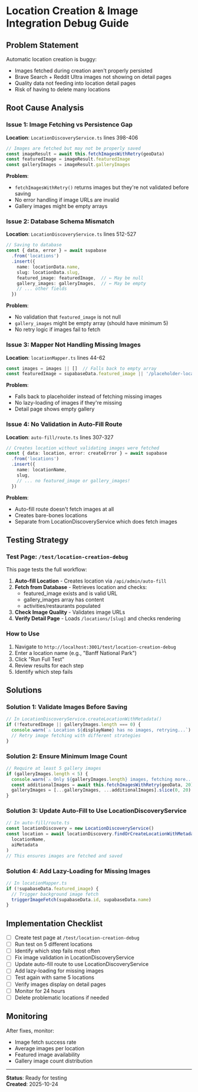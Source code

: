 # Location Creation & Image Integration Debug Guide

## Problem Statement

Automatic location creation is buggy:
- Images fetched during creation aren't properly persisted
- Brave Search + Reddit Ultra images not showing on detail pages
- Quality data not feeding into location detail pages
- Risk of having to delete many locations

## Root Cause Analysis

### Issue 1: Image Fetching vs Persistence Gap
**Location**: `LocationDiscoveryService.ts` lines 398-406

```typescript
// Images are fetched but may not be properly saved
const imageResult = await this.fetchImagesWithRetry(geoData)
const featuredImage = imageResult.featuredImage
const galleryImages = imageResult.galleryImages
```

**Problem**: 
- `fetchImagesWithRetry()` returns images but they're not validated before saving
- No error handling if image URLs are invalid
- Gallery images might be empty arrays

### Issue 2: Database Schema Mismatch
**Location**: `LocationDiscoveryService.ts` lines 512-527

```typescript
// Saving to database
const { data, error } = await supabase
  .from('locations')
  .insert({
    name: locationData.name,
    slug: locationData.slug,
    featured_image: featuredImage,  // ← May be null
    gallery_images: galleryImages,  // ← May be empty
    // ... other fields
  })
```

**Problem**:
- No validation that `featured_image` is not null
- `gallery_images` might be empty array (should have minimum 5)
- No retry logic if images fail to fetch

### Issue 3: Mapper Not Handling Missing Images
**Location**: `locationMapper.ts` lines 44-62

```typescript
const images = images || []  // Falls back to empty array
const featuredImage = supabaseData.featured_image || '/placeholder-location.svg'
```

**Problem**:
- Falls back to placeholder instead of fetching missing images
- No lazy-loading of images if they're missing
- Detail page shows empty gallery

### Issue 4: No Validation in Auto-Fill Route
**Location**: `auto-fill/route.ts` lines 307-327

```typescript
// Creates location without validating images were fetched
const { data: location, error: createError } = await supabase
  .from('locations')
  .insert({
    name: locationName,
    slug,
    // ... no featured_image or gallery_images!
  })
```

**Problem**:
- Auto-fill route doesn't fetch images at all
- Creates bare-bones locations
- Separate from LocationDiscoveryService which does fetch images

## Testing Strategy

### Test Page: `/test/location-creation-debug`

This page tests the full workflow:

1. **Auto-fill Location** - Creates location via `/api/admin/auto-fill`
2. **Fetch from Database** - Retrieves location and checks:
   - featured_image exists and is valid URL
   - gallery_images array has content
   - activities/restaurants populated
3. **Check Image Quality** - Validates image URLs
4. **Verify Detail Page** - Loads `/locations/[slug]` and checks rendering

### How to Use

1. Navigate to `http://localhost:3001/test/location-creation-debug`
2. Enter a location name (e.g., "Banff National Park")
3. Click "Run Full Test"
4. Review results for each step
5. Identify which step fails

## Solutions

### Solution 1: Validate Images Before Saving
```typescript
// In LocationDiscoveryService.createLocationWithMetadata()
if (!featuredImage || galleryImages.length === 0) {
  console.warn(`⚠️ Location ${displayName} has no images, retrying...`)
  // Retry image fetching with different strategies
}
```

### Solution 2: Ensure Minimum Image Count
```typescript
// Require at least 5 gallery images
if (galleryImages.length < 5) {
  console.warn(`⚠️ Only ${galleryImages.length} images, fetching more...`)
  const additionalImages = await this.fetchImagesWithRetry(geoData, 20)
  galleryImages = [...galleryImages, ...additionalImages].slice(0, 20)
}
```

### Solution 3: Update Auto-Fill to Use LocationDiscoveryService
```typescript
// In auto-fill/route.ts
const locationDiscovery = new LocationDiscoveryService()
const location = await locationDiscovery.findOrCreateLocationWithMetadata(
  locationName,
  aiMetadata
)
// This ensures images are fetched and saved
```

### Solution 4: Add Lazy-Loading for Missing Images
```typescript
// In locationMapper.ts
if (!supabaseData.featured_image) {
  // Trigger background image fetch
  triggerImageFetch(supabaseData.id, supabaseData.name)
}
```

## Implementation Checklist

- [ ] Create test page at `/test/location-creation-debug`
- [ ] Run test on 5 different locations
- [ ] Identify which step fails most often
- [ ] Fix image validation in LocationDiscoveryService
- [ ] Update auto-fill route to use LocationDiscoveryService
- [ ] Add lazy-loading for missing images
- [ ] Test again with same 5 locations
- [ ] Verify images display on detail pages
- [ ] Monitor for 24 hours
- [ ] Delete problematic locations if needed

## Monitoring

After fixes, monitor:
- Image fetch success rate
- Average images per location
- Featured image availability
- Gallery image count distribution

---

**Status**: Ready for testing  
**Created**: 2025-10-24

